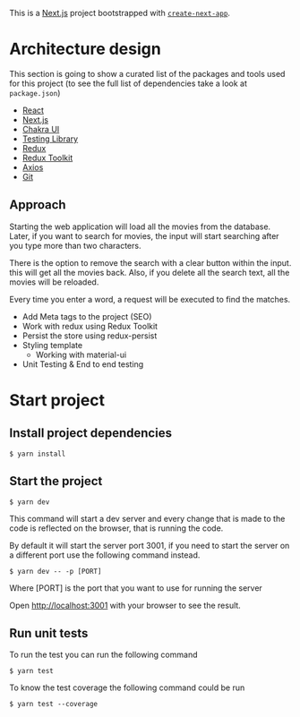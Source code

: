 This is a [Next.js](https://nextjs.org/) project bootstrapped with [`create-next-app`](https://github.com/vercel/next.js/tree/canary/packages/create-next-app).

# Architecture design

This section is going to show a curated list of the packages and tools used for this project (to see
the full list of dependencies take a look at `package.json`)

- [React](https://reactjs.org/)
- [Next.js](https://nextjs.org/)
- [Chakra UI](https://chakra-ui.com/)
- [Testing Library](https://testing-library.com/)
- [Redux](https://redux.js.org/)
- [Redux Toolkit](https://redux-toolkit.js.org/)
- [Axios](https://github.com/axios/axios)
- [Git](https://git-scm.com/)

## Approach

Starting the web application will load all the movies from the database. Later, if you want to search for movies, the input will start searching after you type more than two characters.

There is the option to remove the search with a clear button within the input. this will get all the movies back. Also, if you delete all the search text, all the movies will be reloaded.

Every time you enter a word, a request will be executed to find the matches.

- Add Meta tags to the project (SEO)
- Work with redux using Redux Toolkit
- Persist the store using redux-persist
- Styling template
  - Working with material-ui
- Unit Testing & End to end testing

# Start project

## Install project dependencies

```
$ yarn install
```

## Start the project

```
$ yarn dev
```

This command will start a dev server and every change that is made to the code is reflected on the
browser, that is running the code.

By default it will start the server port 3001, if you need to start the server on a different port
use the following command instead.

```
$ yarn dev -- -p [PORT]
```

Where [PORT] is the port that you want to use for running the server

Open [http://localhost:3001](http://localhost:3001) with your browser to see the result.


## Run unit tests

To run the test you can run the following command

```
$ yarn test
```

To know the test coverage the following command could be run

```
$ yarn test --coverage
```
